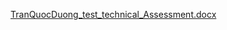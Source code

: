 [TranQuocDuong_test_technical_Assessment.docx](https://github.com/user-attachments/files/20192060/TranQuocDuong_test_technical_Assessment.docx)

